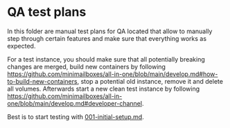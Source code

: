 # QA test plans

In this folder are manual test plans for QA located that allow to manually step through certain features and make sure that everything works as expected.

For a test instance, you should make sure that all potentially breaking changes are merged, build new containers by following https://github.com/minimailboxes/all-in-one/blob/main/develop.md#how-to-build-new-containers, stop a potential old instance, remove it and delete all volumes. Afterwards start a new clean test instance by following https://github.com/minimailboxes/all-in-one/blob/main/develop.md#developer-channel.

Best is to start testing with [001-initial-setup.md](./001-initial-setup.md).
